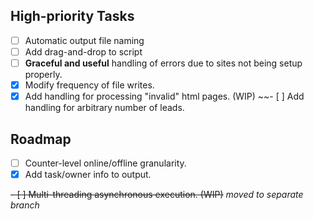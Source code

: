 ## High-priority Tasks
- [ ] Automatic output file naming
- [ ] Add drag-and-drop to script
- [ ] **Graceful and useful** handling of errors due to sites not being setup properly.
- [x] Modify frequency of file writes. 
- [x] Add handling for processing "invalid" html pages. (WIP)
~~- [ ] Add handling for arbitrary number of leads.

## Roadmap
- [ ] Counter-level online/offline granularity.
- [x] Add task/owner info to output.

~~- [ ] Multi-threading asynchronous execution. (WIP)~~
*moved to separate branch*
